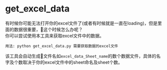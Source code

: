 # get_excel_data  
有时候你可能无法打开你的excel文件了(或者有时候就是一直在loading)，但是里面的数据很重要，这个时候怎么办呢？  
你可以尝试使用本工具来获取excel文件中的数据。

	用法: python get_excel_data.py 需要获取数据的excel文件  
该工具会自动生成文件名如```excel_data_Sheet_name```的数个数据文件，具体的名字及个数取决于你的excel文件中的sheet命名及sheet个数。